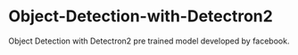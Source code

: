 # Object-Detection-with-Detectron2

Object Detection with Detectron2 pre trained model developed by facebook. 


